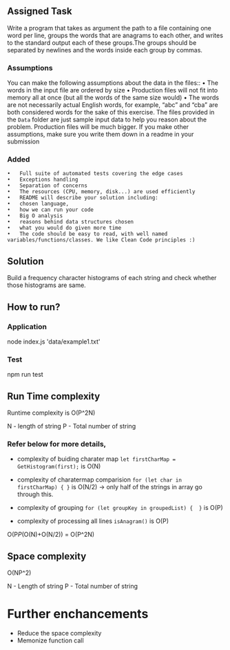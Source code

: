 ## Assigned Task
Write a program that takes as argument the path to a file containing one word per line, groups the words that are anagrams to each other, and writes to the standard output each of these groups.The groups should be separated by newlines and the words inside each group by commas.
### Assumptions
You can make the following assumptions about the data in the files:: 
	•	The words in the input file are ordered by size
	•	Production files will not fit into memory all at once (but all the words of the same size would)
	•	The words are not necessarily actual English words, for example, “abc” and “cba” are both considered words for the sake of this exercise.
	The files provided in the `Data` folder are just sample input data to help you reason about the problem. Production files will be much bigger.
	If you make other assumptions, make sure you write them down in a readme in your submission
### Added
    •	Full suite of automated tests covering the edge cases
	•	Exceptions handling 
	•	Separation of concerns
	•	The resources (CPU, memory, disk...) are used efficiently
	•	README will describe your solution including:
	•	chosen language,
	•	how we can run your code
	•	Big O analysis
	•	reasons behind data structures chosen 
	•	what you would do given more time
	•	The code should be easy to read, with well named variables/functions/classes. We like Clean Code principles :)


## Solution

Build a frequency character histograms of each string and check whether those histograms are same.

## How to run?

### Application
node index.js 'data/example1.txt'

### Test 
npm run test

## Run Time complexity 

Runtime complexity is O(P^2N)

N - length of string
P - Total number  of string

### Refer below for more details,

- complexity of buiding charater map
  ` let firstCharMap = GetHistogram(first); ` 
is O(N) 

- complexity of charatermap comparision
`for (let char in firstCharMap) {
}`
is O(N/2) -> only half of the strings in array go through this.

- complexity of grouping
`for (let groupKey in groupedList) { 
}`
is O(P)

- complexity of processing all lines
`isAnagram()`
is O(P)

O(P*P*(O(N)+O(N/2)) = O(P^2N)


## Space complexity  

O(NP^2) 
 
N - Length of string
P - Total number of string

# Further enchancements

- Reduce the space complexity 
- Memonize function call  
